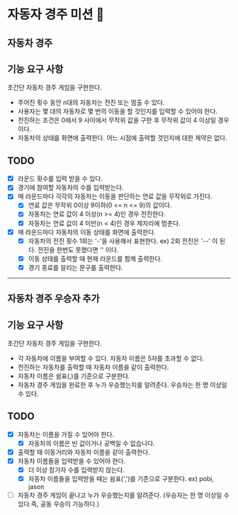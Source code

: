 # 자동자 경주 미션 🚀

## 자동차 경주

## 기능 요구 사항
초간단 자동차 경주 게임을 구현한다.
* 주어진 횟수 동안 n대의 자동차는 전진 또는 멈출 수 있다.
* 사용자는 몇 대의 자동차로 몇 번의 이동을 할 것인지를 입력할 수 있어야 한다.
* 전진하는 조건은 0에서 9 사이에서 무작위 값을 구한 후 무작위 값이 4 이상일 경우이다.
* 자동차의 상태를 화면에 출력한다. 어느 시점에 출력할 것인지에 대한 제약은 없다.

## TODO
* [x] 라운드 횟수를 입력 받을 수 있다.
* [x] 경기에 참여할 자동차의 수를 입력받는다.
* [x] 매 라운드마다 각각의 자동차는 이동을 판단하는 연료 값을 무작위로 가진다.
  * [x] 연료 값은 무작위 0이상 9이하(0 <= n <= 9)의 값이다. 
  * [x] 자동차는 연료 값이 4 이상(n >= 4)인 경우 전진한다.
  * [x] 자동차는 연료 값이 4 미만(n < 4)인 경우 제자리에 멈춘다.
* [x] 매 라운드마다 자동차의 이동 상태를 화면에 출력한다.
  * [x] 자동차의 전진 횟수 1회는 '-'을 사용해서 표현한다. ex) 2회 전진은 '--' 이 된다. 전진을 한번도 못했다면 '' 이다.
  * [x] 이동 상태를 출력할 때 현재 라운드를 함께 출력한다.
  * [x] 경기 종료를 알리는 문구를 출력한다.

---

## 자동차 경주 우승자 추가

## 기능 요구 사항
초간단 자동차 경주 게임을 구현한다.
* 각 자동차에 이름을 부여할 수 있다. 자동차 이름은 5자를 초과할 수 없다.
* 전진하는 자동차를 출력할 때 자동차 이름을 같이 출력한다.
* 자동차 이름은 쉼표(,)를 기준으로 구분한다.
* 자동차 경주 게임을 완료한 후 누가 우승했는지를 알려준다. 우승자는 한 명 이상일 수 있다.

## TODO
* [x] 자동차는 이름을 가질 수 있어야 한다.
  * [x] 자동차의 이름은 빈 값이거나 공백일 수 없습니다.
* [x] 출력할 때 이동거리와 자동차 이름을 같이 출력한다.
* [x] 자동차 이름들을 입력받을 수 있어야 한다.
  * [x] 더 이상 참가자 수를 입력받지 않는다.
  * [x] 자동차 이름들을 입력받을 때는 쉼표(',')를 기준으로 구분한다. ex) pobi, jason
* [ ] 자동차 경주 게임이 끝나고 누가 우승했는지를 알려준다. (우승자는 한 명 이상일 수 있다.즉, 공동 우승이 가능하다.)
